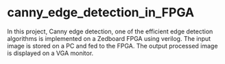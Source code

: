 # canny_edge_detection_in_FPGA
In this project, Canny edge detection, one of the efficient edge detection algorithms is implemented on a Zedboard FPGA using verilog. The input image is stored on a PC and fed to the FPGA. The output processed image is displayed on a VGA monitor.

